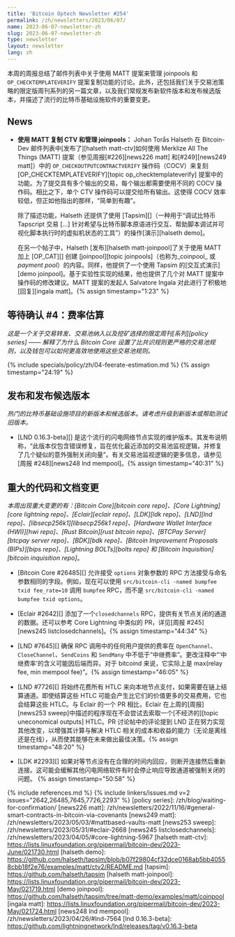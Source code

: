 ```yaml
---
title: 'Bitcoin Optech Newsletter #254'
permalink: /zh/newsletters/2023/06/07/
name: 2023-06-07-newsletter-zh
slug: 2023-06-07-newsletter-zh
type: newsletter
layout: newsletter
lang: zh
---
```

本周的周报总结了邮件列表中关于使用 MATT 提案来管理 joinpools 和`OP_CHECKTEMPLATEVERIFY` 提案复制功能的讨论。此外，还包括我们关于交易池策略的限定版周刊系列的另一篇文章，以及我们常规发布新软件版本和发布候选版本，并描述了流行的比特币基础设施软件的重要变更。

## News

- **使用 MATT 复制 CTV 和管理 joinpools：** Johan Torås
  Halseth 在 Bitcoin-Dev 邮件列表中[发布了][halseth matt-ctv]如何使用 Merklize All The Things (MATT) 提案（参见周报[#226][news226 matt] 和[#249][news249 matt]）中的 `OP_CHECKOUTPUTCONTRACTVERIFY` 操作码（COCV）来复刻 [OP_CHECKTEMPLATEVERIFY][topic
  op_checktemplateverify] 提案中的功能。为了提交具有多个输出的交易，每个输出都需要使用不同的 COCV 操作码。相比之下，单个 CTV 操作码可以提交给所有输出。这使得 COCV 效率较低，但正如他指出的那样，“简单到有趣”。

  除了描述功能，Halseth 还提供了使用 [Tapsim][]（一种用于“调试比特币 Tapscript 交易 [...] 针对希望与比特币脚本原语进行交互、帮助脚本调试并可视化脚本执行时的虚拟机状态的工具”）的操作[演示][halseth demo]。

  在另一个帖子中，Halseth [发布][halseth matt-joinpool]了关于使用 MATT 加上 [OP_CAT][] 创建 [joinpool][topic joinpools]（也称为_coinpool_ 或 _payment pool_）的内容。同样，他提供了一个使用 Tapsim 的[交互式演示][demo joinpool]。基于实验性实现的结果，他也提供了几个对 MATT 提案中操作码的修改建议。MATT 提案的发起人 Salvatore Ingala 对此进行了积极地[回复][ingala matt]。{% assign timestamp="1:23" %}

## 等待确认 #4：费率估算

_这是一个关于交易转发、交易池纳入以及挖矿选择的限定周刊[系列][policy series] —— 解释了为什么 Bitcoin Core 设置了比共识规则更严格的交易池规则，以及钱包可以如何更高效地使用这些交易池规则。_

{% include specials/policy/zh/04-feerate-estimation.md %} {% assign timestamp="24:19" %}

## 发布和发布候选版本

*热门的比特币基础设施项目的新版本和候选版本。请考虑升级到新版本或帮助测试旧版本。*

- [LND 0.16.3-beta][] 是这个流行的闪电网络节点实现的维护版本。其发布说明称，“此版本仅包含错误修复，旨在优化最近添加的交易池监视逻辑，并修复了几个疑似的意外强制关闭向量”。有关交易池监视逻辑的更多信息，请参见[周报 #248][news248 lnd mempool]。{% assign timestamp="40:31" %}

## 重大的代码和文档变更

*本周出现重大变更的有：[Bitcoin Core][bitcoin core repo]、[Core Lightning][core lightning repo]、[Eclair][eclair repo]、[LDK][ldk repo]、[LND][lnd repo]、[libsecp256k1][libsecp256k1 repo]、[Hardware Wallet Interface (HWI)][hwi repo]、[Rust Bitcoin][rust bitcoin repo]、[BTCPay Server][btcpay server repo]、[BDK][bdk repo]、[Bitcoin Improvement Proposals (BIPs)][bips repo]、[Lightning BOLTs][bolts repo] 和 [Bitcoin Inquisition][bitcoin inquisition repo]*。

- [Bitcoin Core #26485][] 允许接受 `options` 对象参数的 RPC 方法接受与命名参数相同的字段。例如，现在可以使用 `src/bitcoin-cli -named bumpfee txid fee_rate=10` 调用 `bumpfee` RPC，而不是 `src/bitcoin-cli -named bumpfee txid options`。

- [Eclair #2642][] 添加了一个`closedchannels` RPC，提供有关节点关闭的通道的数据。还可以参考 Core Lightning 中类似的 PR，详见[周报 #245][news245 listclosedchannels]。{% assign timestamp="44:34" %}

- [LND #7645][] 确保 RPC 调用中的任何用户提供的费率在 `OpenChannel`、`CloseChannel`、`SendCoins` 和 `SendMany` 中不低于“中继费率”。更改注释中“‘中继费率’的含义可能因后端而异。对于 bitcoind 来说，它实际上是 max(relay fee, min mempool fee)”。{% assign timestamp="46:05" %}

- [LND #7726][] 将始终花费所有 HTLC 来向本地节点支付，如果需要在链上结算通道。即使结算这些 HTLC 可能会产生比它们的价值更多的交易费用，它也会结算这些 HTLC。与 Eclair 的一个 PR 相比，Eclair 在上周的[周报][news253 sweep]中描述的程序现在不会尝试去索取一个[不经济的][topic uneconomical outputs] HTLC。PR 讨论帖中的评论提到 LND 正在努力实现其他改变，以增强其计算与解决 HTLC 相关的成本和收益的能力（无论是离线还是在线），从而使其能够在未来做出最佳决策。{% assign timestamp="48:20" %}

- [LDK #2293][] 如果对等节点没有在合理的时间内回应，则断开连接然后重新连接。这可能会缓解其他闪电网络软件有时会停止响应导致通道被强制关闭的问题。 {% assign timestamp="50:58" %}

{% include references.md %}
{% include linkers/issues.md v=2 issues="2642,26485,7645,7726,2293" %}
[policy series]: /zh/blog/waiting-for-confirmation/
[news226 matt]: /zh/newsletters/2022/11/16/#general-smart-contracts-in-bitcoin-via-covenants
[news249 matt]: /zh/newsletters/2023/05/03/#mattbased-vaults-matt
[news253 sweep]: /zh/newsletters/2023/05/31/#eclair-2668
[news245 listclosedchannels]: /zh/newsletters/2023/04/05/#core-lightning-5967
[halseth matt-ctv]: https://lists.linuxfoundation.org/pipermail/bitcoin-dev/2023-June/021730.html
[halseth demo]: https://github.com/halseth/tapsim/blob/b07f29804cf32dce0168ab5bb40558cbb18f2e76/examples/matt/ctv2/README.md
[tapsim]: https://github.com/halseth/tapsim
[halseth matt-joinpool]: https://lists.linuxfoundation.org/pipermail/bitcoin-dev/2023-May/021719.html
[demo joinpool]: https://github.com/halseth/tapsim/tree/matt-demo/examples/matt/coinpool
[ingala matt]: https://lists.linuxfoundation.org/pipermail/bitcoin-dev/2023-May/021724.html
[news248 lnd mempool]: /zh/newsletters/2023/04/26/#lnd-7564
[lnd 0.16.3-beta]: https://github.com/lightningnetwork/lnd/releases/tag/v0.16.3-beta
